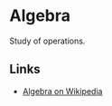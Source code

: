 # Algebra

Study of operations.


## Links

- [Algebra on Wikipedia](https://en.wikipedia.org/wiki/Algebra)
